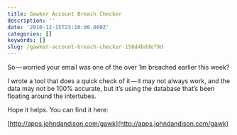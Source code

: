 ```yaml
---
title: Gawker Account Breach Checker
description: ''
date: '2010-12-15T23:10:00.000Z'
categories: []
keywords: []
slug: /gawker-account-breach-checker-158d4bddef9d
---
```


So — worried your email was one of the over 1m breached earlier this week?

I wrote a tool that does a quick check of it — it may not always work, and the data may not be 100% accurate, but it’s using the database that’s been floating around the intertubes.

Hope it helps. You can find it here:

[http://apps.johndandison.com/gawk](http://apps.johndandison.com/gawk)